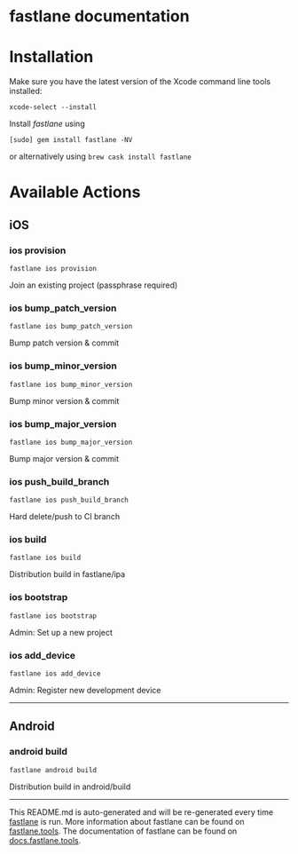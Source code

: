 fastlane documentation
================
# Installation

Make sure you have the latest version of the Xcode command line tools installed:

```
xcode-select --install
```

Install _fastlane_ using
```
[sudo] gem install fastlane -NV
```
or alternatively using `brew cask install fastlane`

# Available Actions
## iOS
### ios provision
```
fastlane ios provision
```
Join an existing project (passphrase required)
### ios bump_patch_version
```
fastlane ios bump_patch_version
```
Bump patch version & commit
### ios bump_minor_version
```
fastlane ios bump_minor_version
```
Bump minor version & commit
### ios bump_major_version
```
fastlane ios bump_major_version
```
Bump major version & commit
### ios push_build_branch
```
fastlane ios push_build_branch
```
Hard delete/push to CI branch
### ios build
```
fastlane ios build
```
Distribution build in fastlane/ipa
### ios bootstrap
```
fastlane ios bootstrap
```
Admin: Set up a new project
### ios add_device
```
fastlane ios add_device
```
Admin: Register new development device

----

## Android
### android build
```
fastlane android build
```
Distribution build in android/build

----

This README.md is auto-generated and will be re-generated every time [fastlane](https://fastlane.tools) is run.
More information about fastlane can be found on [fastlane.tools](https://fastlane.tools).
The documentation of fastlane can be found on [docs.fastlane.tools](https://docs.fastlane.tools).
